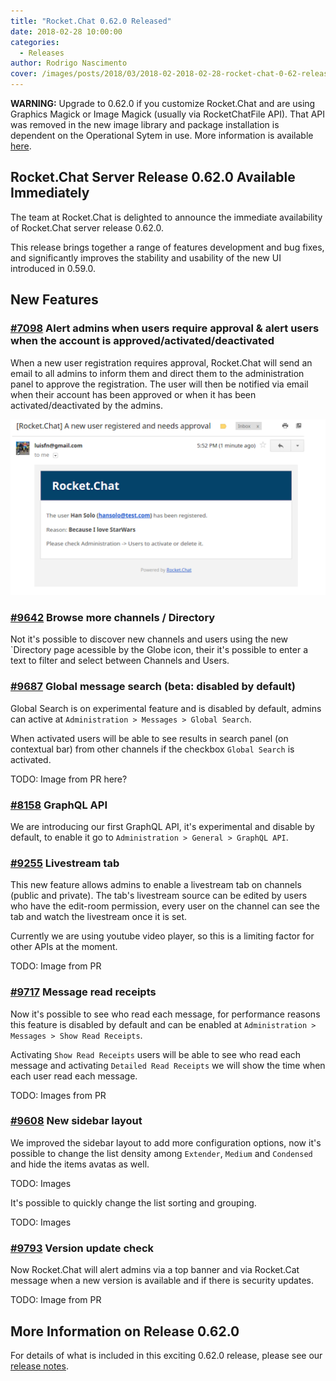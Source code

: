 ```yaml
---
title: "Rocket.Chat 0.62.0 Released"
date: 2018-02-28 10:00:00
categories:
  - Releases
author: Rodrigo Nascimento
cover: /images/posts/2018/03/2018-02-2018-02-28-rocket-chat-0-62-released.jpg
---
```


**WARNING:** Upgrade to 0.62.0 if you customize Rocket.Chat and are using Graphics Magick or Image Magick (usually via RocketChatFile API).
That API was removed in the new image library and package installation is dependent on the Operational Sytem in use. More information is available [here](https://github.com/RocketChat/Rocket.Chat/pull/9711).

## Rocket.Chat Server Release 0.62.0 Available Immediately

The team at Rocket.Chat is delighted to announce the immediate availability of Rocket.Chat server release 0.62.0.


This release brings together a range of features development and bug fixes, and significantly improves the stability and usability of the new UI introduced in 0.59.0.


## New Features

### [#7098](https://github.com/RocketChat/Rocket.Chat/pull/7098) Alert admins when users require approval & alert users when the account is approved/activated/deactivated
When a new user registration requires approval, Rocket.Chat will send an email to all admins to inform them and direct them to the administration panel to approve the registration.
The user will then be notified via email when their account has been approved or when it has been activated/deactivated by the admins.


<div class="right image">
  <p>
    <img src="images/posts/2018/03/2018-02-2018-02-28-rocket-chat-0-62-released/admin-email-alert.png" alt="Message Actions (Edit & Delete)"/>
  </p>
</div>

### [#9642](https://github.com/RocketChat/Rocket.Chat/pull/9642) Browse more channels / Directory
Not it's possible to discover new channels and users using the new `Directory page acessible by the Globe icon, their it's possible to enter a text to filter and select between Channels and Users.

### [#9687](https://github.com/RocketChat/Rocket.Chat/pull/9687) Global message search (beta: disabled by default)
Global Search is on experimental feature and is disabled by default, admins can active at `Administration > Messages > Global Search`.

When activated users will be able to see results in search panel (on contextual bar) from other channels if the checkbox `Global Search` is activated.

TODO: Image from PR here?

### [#8158](https://github.com/RocketChat/Rocket.Chat/pull/8158) GraphQL API
We are introducing our first GraphQL API, it's experimental and disable by default, to enable it go to `Administration > General > GraphQL API`.

### [#9255](https://github.com/RocketChat/Rocket.Chat/pull/9255) Livestream tab
This new feature allows admins to enable a livestream tab on channels (public and private). The tab's livestream source can be edited by users who have the edit-room permission, every user on the channel can see the tab and watch the livestream once it is set.

Currently we are using youtube video player, so this is a limiting factor for other APIs at the moment.

TODO: Image from PR

### [#9717](https://github.com/RocketChat/Rocket.Chat/pull/9717) Message read receipts
Now it's possible to see who read each message, for performance reasons this feature is disabled by default and can be enabled at `Administration > Messages > Show Read Receipts`.

Activating `Show Read Receipts` users will be able to see who read each message and activating `Detailed Read Receipts` we will show the time when each user read each message.

TODO: Images from PR
### [#9608](https://github.com/RocketChat/Rocket.Chat/pull/9608) New sidebar layout
We improved the sidebar layout to add more configuration options, now it's possible to change the list density among `Extender`, `Medium` and `Condensed` and hide the items avatas as well.

TODO: Images

It's possible to quickly change the list sorting and grouping.

TODO: Images

### [#9793](https://github.com/RocketChat/Rocket.Chat/pull/9793) Version update check
Now Rocket.Chat will alert admins via a top banner and via Rocket.Cat message when a new version is available and if there is security updates.

TODO: Image from PR


## More Information on Release 0.62.0

For details of what is included in this exciting 0.62.0 release, please see our [release notes](https://github.com/RocketChat/Rocket.Chat/releases/tag/0.62.0).
